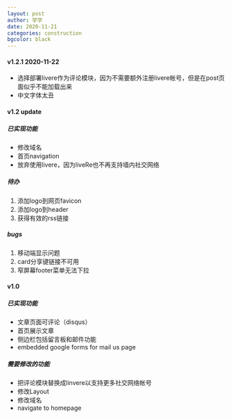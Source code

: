 ```yaml
---
layout: post
author: 学学
date: 2020-11-21
categories: construction
bgcolor: black
---
```


#### v1.2.1 2020-11-22
- 选择部署livere作为评论模块，因为不需要额外注册livere帐号，但是在post页面似乎不能加载出来
- 中文字体太丑

#### v1.2 update
##### 已实现功能
- 修改域名
- 首页navigation
- 放弃使用livere，因为liveRe也不再支持墙内社交网络

##### 待办
1. 添加logo到网页favicon
2. 添加logo到header
3. 获得有效的rss链接

##### bugs
1. 移动端显示问题
2. card分享键链接不可用
3. 窄屏幕footer菜单无法下拉

#### v1.0
##### 已实现功能
- 文章页面可评论（disqus）
- 首页展示文章
- 侧边栏包括留言板和邮件功能
- embedded google forms for mail us page

##### 需要修改的功能
- 把评论模块替换成linvere以支持更多社交网络帐号
- 修改Layout
- 修改域名
- navigate to homepage
